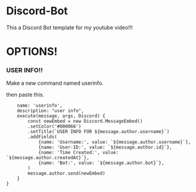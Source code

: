 # Discord-Bot
This a Discord Bot template for my youtube video!!!


# OPTIONS!

### USER INFO!!

Make a new command named userinfo.

then paste this.

```module.exports = {
    name: 'userinfo',
    description: "user info",
    execute(message, args, Discord) {
        const newEmbed = new Discord.MessageEmbed()
        .setColor('#000066')
        .setTitle(`USER INFO FOR ${message.author.username}`)
        .addFields(
            {name: 'Username:', value: `${message.author.username}`},
            {name: 'User-ID:', value: `${message.author.id}`},
            {name: 'Time Created:', value: `${message.author.createdAt}`},
            {name: 'Bot:', value: `${message.author.bot}`},
        )
        message.author.send(newEmbed)
    }
}
```

